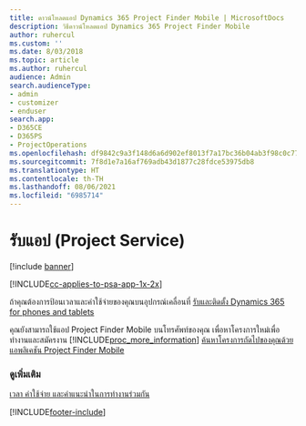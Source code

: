 ```yaml
---
title: ดาวน์โหลดแอป Dynamics 365 Project Finder Mobile | MicrosoftDocs
description: วิธีดาวน์โหลดแอป Dynamics 365 Project Finder Mobile
author: ruhercul
ms.custom: ''
ms.date: 8/03/2018
ms.topic: article
ms.author: ruhercul
audience: Admin
search.audienceType:
- admin
- customizer
- enduser
search.app:
- D365CE
- D365PS
- ProjectOperations
ms.openlocfilehash: df9842c9a3f148d6a6d902ef8013f7a17bc36b04ab3f98c0c770b6509ea3e25e
ms.sourcegitcommit: 7f8d1e7a16af769adb43d1877c28fdce53975db8
ms.translationtype: HT
ms.contentlocale: th-TH
ms.lasthandoff: 08/06/2021
ms.locfileid: "6985714"
---
```

# <a name="get-the-apps-project-service"></a>รับแอป (Project Service)

[!include [banner](../includes/psa-now-project-operations.md)]

[!INCLUDE[cc-applies-to-psa-app-1x-2x](../includes/cc-applies-to-psa-app-1x-2x.md)]

ถ้าคุณต้องการป้อนเวลาและค่าใช้จ่ายของคุณบนอุปกรณ์เคลื่อนที่ [รับและติดตั้ง Dynamics 365 for phones and tablets](/dynamics365/mobile-app/dynamics-365-phones-tablets-users-guide)  
  
 คุณยังสามารถใช้แอป Project Finder Mobile บนโทรศัพท์ของคุณ เพื่อหาโครงการใหม่เพื่อทำงานและสมัครงาน [!INCLUDE[proc_more_information](../includes/proc-more-information.md)] [ค้นหาโครงการถัดไปของคุณด้วยแอพลิเคชัน Project Finder Mobile](../psa/find-next-project-finder-mobile-app.md) 
  
### <a name="see-also"></a>ดูเพิ่มเติม  
 [เวลา ค่าใช้จ่าย และคำแนะนำในการทำงานร่วมกัน](../psa/time-expense-collaboration-guide.md)


[!INCLUDE[footer-include](../includes/footer-banner.md)]